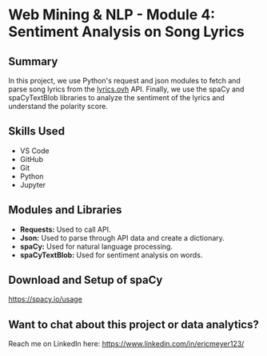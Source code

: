 # Web Mining & NLP - Module 4: Sentiment Analysis on Song Lyrics

## Summary
In this project, we use Python's request and json modules to fetch and parse song lyrics from the [lyrics.ovh](https://lyricsovh.docs.apiary.io/#) API.
Finally, we use the spaCy and spaCyTextBlob libraries to analyze the sentiment of the lyrics and understand the polarity score.

## Skills Used
- VS Code
- GitHub
- Git
- Python
- Jupyter

## Modules and Libraries
- __Requests:__ Used to call API.
- __Json:__ Used to parse through API data and create a dictionary.
- __spaCy:__ Used for natural language processing.
- __spaCyTextBlob:__ Used for sentiment analysis on words.

## Download and Setup of spaCy
https://spacy.io/usage

## Want to chat about this project or data analytics?
Reach me on LinkedIn here: https://www.linkedin.com/in/ericmeyer123/
